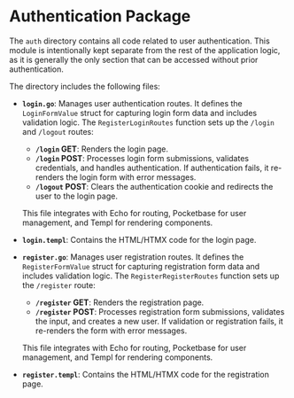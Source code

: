 # Authentication Package

The `auth` directory contains all code related to user authentication. This module is intentionally kept separate from the rest of the application logic, as it is generally the only section that can be accessed without prior authentication.

The directory includes the following files:

- **`login.go`**: Manages user authentication routes. It defines the `LoginFormValue` struct for capturing login form data and includes validation logic. The `RegisterLoginRoutes` function sets up the `/login` and `/logout` routes:

  - **`/login` GET**: Renders the login page.
  - **`/login` POST**: Processes login form submissions, validates credentials, and handles authentication. If authentication fails, it re-renders the login form with error messages.
  - **`/logout` POST**: Clears the authentication cookie and redirects the user to the login page.

  This file integrates with Echo for routing, Pocketbase for user management, and Templ for rendering components.

- **`login.templ`**: Contains the HTML/HTMX code for the login page.

- **`register.go`**: Manages user registration routes. It defines the `RegisterFormValue` struct for capturing registration form data and includes validation logic. The `RegisterRegisterRoutes` function sets up the `/register` route:

  - **`/register` GET**: Renders the registration page.
  - **`/register` POST**: Processes registration form submissions, validates the input, and creates a new user. If validation or registration fails, it re-renders the form with error messages.

  This file integrates with Echo for routing, Pocketbase for user management, and Templ for rendering components.

- **`register.templ`**: Contains the HTML/HTMX code for the registration page.
